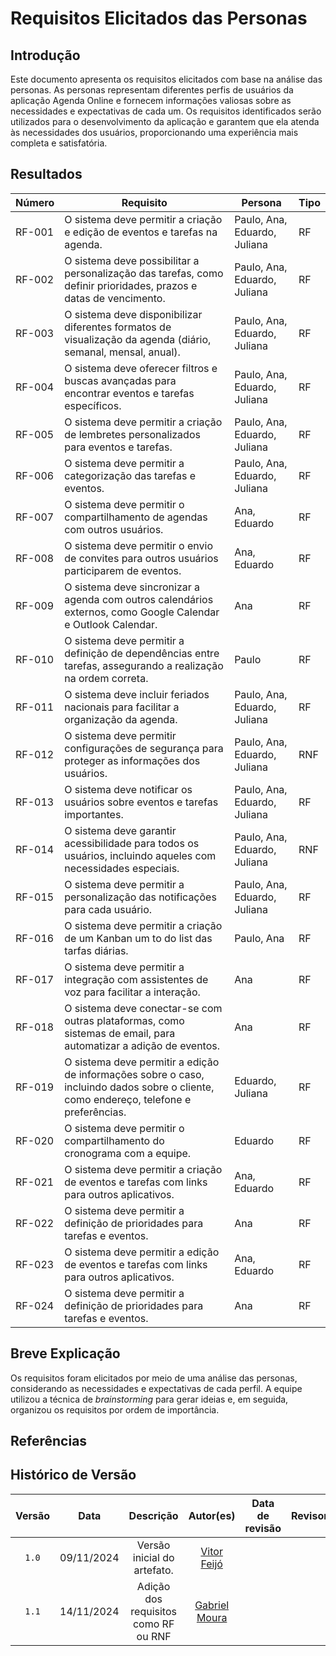 # Requisitos Elicitados das Personas

## Introdução

Este documento apresenta os requisitos elicitados com base na análise das personas. As personas representam diferentes perfis de usuários da aplicação Agenda Online e  fornecem informações valiosas sobre as necessidades e expectativas de cada um. Os requisitos identificados serão utilizados para o desenvolvimento da aplicação e garantem que ela atenda às necessidades dos usuários, proporcionando uma experiência mais completa e satisfatória.


## Resultados

| Número | Requisito                                                                                                                                           | Persona | Tipo |
|--------|-----------------------------------------------------------------------------------------------------------------------------------------------------|--------|-----|
| RF-001 | O sistema deve permitir a criação e edição de eventos e tarefas na agenda.                                                                                                          | Paulo, Ana, Eduardo, Juliana | RF  |
| RF-002 | O sistema deve possibilitar a personalização das tarefas, como definir prioridades, prazos e datas de vencimento.                                                                                      | Paulo, Ana, Eduardo, Juliana | RF  |
| RF-003 | O sistema deve disponibilizar diferentes formatos de visualização da agenda (diário, semanal, mensal, anual).                                                                                       | Paulo, Ana, Eduardo, Juliana | RF  |
| RF-004 | O sistema deve oferecer filtros e buscas avançadas para encontrar eventos e tarefas específicos.                                                                                      | Paulo, Ana, Eduardo, Juliana | RF  |
| RF-005 | O sistema deve permitir a criação de lembretes personalizados para eventos e tarefas.                                                                                      | Paulo, Ana, Eduardo, Juliana | RF  |
| RF-006 | O sistema deve permitir a categorização das tarefas e eventos.                                                                                      | Paulo, Ana, Eduardo, Juliana | RF  |
| RF-007 | O sistema deve permitir o compartilhamento de agendas com outros usuários.                                                                                                | Ana, Eduardo | RF  |
| RF-008 | O sistema deve permitir o envio de convites para outros usuários participarem de eventos.                                                                                              | Ana, Eduardo | RF  |
| RF-009 | O sistema deve sincronizar a agenda com outros calendários externos, como Google Calendar e Outlook Calendar.                                                                                    | Ana | RF  |
| RF-010 | O sistema deve permitir a definição de dependências entre tarefas, assegurando a realização na ordem correta.                                                                                       | Paulo | RF  |
| RF-011 | O sistema deve incluir feriados nacionais para facilitar a organização da agenda.                                                                                                   | Paulo, Ana, Eduardo, Juliana | RF  |
| RF-012 | O sistema deve permitir configurações de segurança para proteger as informações dos usuários.                                                                                                   | Paulo, Ana, Eduardo, Juliana | RNF |
| RF-013 | O sistema deve notificar os usuários sobre eventos e tarefas importantes.                                                                                                   | Paulo, Ana, Eduardo, Juliana | RF  |
| RF-014 | O sistema deve garantir acessibilidade para todos os usuários, incluindo aqueles com necessidades especiais.                                                                                         | Paulo, Ana, Eduardo, Juliana | RNF |
| RF-015 | O sistema deve permitir a personalização das notificações para cada usuário.                                                                                                  | Paulo, Ana, Eduardo, Juliana | RF  |
| RF-016 | O sistema deve permitir a criação de um Kanban um to do list das tarfas diárias.                                                                                             | Paulo, Ana | RF  |
| RF-017 | O sistema deve permitir a integração com assistentes de voz para facilitar a interação.                                                                                                   | Ana | RF  |
| RF-018 | O sistema deve conectar-se com outras plataformas, como sistemas de email, para automatizar a adição de eventos.                                                                                     | Ana | RF  |
| RF-019 | O sistema deve permitir a edição de informações sobre o caso, incluindo dados sobre o cliente, como endereço, telefone e preferências.                                                                               | Eduardo, Juliana | RF  | 
| RF-020 | O sistema deve permitir o compartilhamento do cronograma com a equipe.                                                                                                   | Eduardo | RF  |
| RF-021 | O sistema deve permitir a criação de eventos e tarefas com links para outros aplicativos.                                                                                                  | Ana, Eduardo | RF  |
| RF-022 | O sistema deve permitir a definição de prioridades para tarefas e eventos.                                                                                                   | Ana | RF  |
| RF-023 | O sistema deve permitir a edição de eventos e tarefas com links para outros aplicativos.                                                                                                  | Ana, Eduardo | RF  |
| RF-024 | O sistema deve permitir a definição de prioridades para tarefas e eventos.                                                                                                   | Ana | RF  |

## Breve Explicação

Os requisitos foram elicitados por meio de uma análise das personas, considerando as necessidades e expectativas de cada perfil. A equipe utilizou a técnica de *brainstorming* para gerar ideias e, em seguida, organizou os requisitos por ordem de importância.

## Referências


## Histórico de Versão

|Versão|Data|Descrição|Autor(es)|Data de revisão|Revisor(es)|
|:----:|:----:|:---------:|:-----:|:-----:|:-------:|
|`1.0` | 09/11/2024  | Versão inicial do artefato. | [Vitor Feijó](https://github.com/vitorfleonardo) |  |  |
|`1.1` | 14/11/2024  | Adição dos requisitos como RF ou RNF | [Gabriel Moura](https://github.com/thegm445) |  |  |

